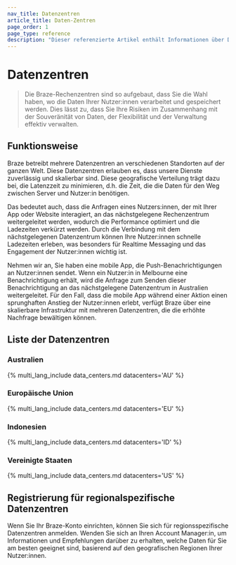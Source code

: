 ```yaml
---
nav_title: Datenzentren
article_title: Daten-Zentren
page_order: 1
page_type: reference
description: "Dieser referenzierte Artikel enthält Informationen über Datenzentren, einschließlich ihrer Standorte und wie Sie sich für regionsspezifische Datenzentren registrieren können."
---
```


# Datenzentren

> Die Braze-Rechenzentren sind so aufgebaut, dass Sie die Wahl haben, wo die Daten Ihrer Nutzer:innen verarbeitet und gespeichert werden. Dies lässt zu, dass Sie Ihre Risiken im Zusammenhang mit der Souveränität von Daten, der Flexibilität und der Verwaltung effektiv verwalten.

## Funktionsweise

Braze betreibt mehrere Datenzentren an verschiedenen Standorten auf der ganzen Welt. Diese Datenzentren erlauben es, dass unsere Dienste zuverlässig und skalierbar sind. Diese geografische Verteilung trägt dazu bei, die Latenzzeit zu minimieren, d.h. die Zeit, die die Daten für den Weg zwischen Server und Nutzer:in benötigen. 

Das bedeutet auch, dass die Anfragen eines Nutzers:innen, der mit Ihrer App oder Website interagiert, an das nächstgelegene Rechenzentrum weitergeleitet werden, wodurch die Performance optimiert und die Ladezeiten verkürzt werden. Durch die Verbindung mit dem nächstgelegenen Datenzentrum können Ihre Nutzer:innen schnelle Ladezeiten erleben, was besonders für Realtime Messaging und das Engagement der Nutzer:innen wichtig ist.

Nehmen wir an, Sie haben eine mobile App, die Push-Benachrichtigungen an Nutzer:innen sendet. Wenn ein Nutzer:in in Melbourne eine Benachrichtigung erhält, wird die Anfrage zum Senden dieser Benachrichtigung an das nächstgelegene Datenzentrum in Australien weitergeleitet. Für den Fall, dass die mobile App während einer Aktion einen sprunghaften Anstieg der Nutzer:innen erlebt, verfügt Braze über eine skalierbare Infrastruktur mit mehreren Datenzentren, die die erhöhte Nachfrage bewältigen können.

## Liste der Datenzentren

### Australien

{% multi_lang_include data_centers.md datacenters='AU' %}

### Europäische Union

{% multi_lang_include data_centers.md datacenters='EU' %}

### Indonesien

{% multi_lang_include data_centers.md datacenters='ID' %}

### Vereinigte Staaten

{% multi_lang_include data_centers.md datacenters='US' %}

## Registrierung für regionalspezifische Datenzentren

Wenn Sie Ihr Braze-Konto einrichten, können Sie sich für regionsspezifische Datenzentren anmelden. Wenden Sie sich an Ihren Account Manager:in, um Informationen und Empfehlungen darüber zu erhalten, welche Daten für Sie am besten geeignet sind, basierend auf den geografischen Regionen Ihrer Nutzer:innen.
